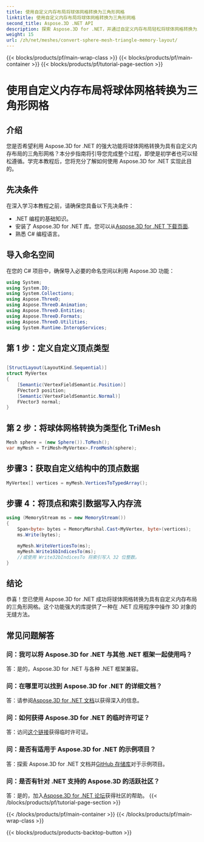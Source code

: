 ```yaml
---
title: 使用自定义内存布局将球体网格转换为三角形网格
linktitle: 使用自定义内存布局将球体网格转换为三角形网格
second_title: Aspose.3D .NET API
description: 探索 Aspose.3D for .NET，并通过自定义内存布局轻松将球体网格转换为三角形网格。请按照我们的分步指南进行无缝集成。
weight: 15
url: /zh/net/meshes/convert-sphere-mesh-triangle-memory-layout/
---
```


{{< blocks/products/pf/main-wrap-class >}}
{{< blocks/products/pf/main-container >}}
{{< blocks/products/pf/tutorial-page-section >}}

# 使用自定义内存布局将球体网格转换为三角形网格

## 介绍
您是否希望利用 Aspose.3D for .NET 的强大功能将球体网格转换为具有自定义内存布局的三角形网格？本分步指南将引导您完成整个过程，即使是初学者也可以轻松遵循。学完本教程后，您将充分了解如何使用 Aspose.3D for .NET 实现此目的。
## 先决条件
在深入学习本教程之前，请确保您具备以下先决条件：
- .NET 编程的基础知识。
- 安装了 Aspose.3D for .NET 库。您可以从[Aspose.3D for .NET 下载页面](https://releases.aspose.com/3d/net/).
- 熟悉 C# 编程语言。
## 导入命名空间
在您的 C# 项目中，确保导入必要的命名空间以利用 Aspose.3D 功能：
```csharp
using System;
using System.IO;
using System.Collections;
using Aspose.ThreeD;
using Aspose.ThreeD.Animation;
using Aspose.ThreeD.Entities;
using Aspose.ThreeD.Formats;
using Aspose.ThreeD.Utilities;
using System.Runtime.InteropServices;
```
## 第 1 步：定义自定义顶点类型
```csharp

[StructLayout(LayoutKind.Sequential)]
struct MyVertex
{
    [Semantic(VertexFieldSemantic.Position)]
    FVector3 position;
    [Semantic(VertexFieldSemantic.Normal)]
    FVector3 normal;
}
```

## 第 2 步：将球体网格转换为类型化 TriMesh
```csharp
Mesh sphere = (new Sphere()).ToMesh();
var myMesh = TriMesh<MyVertex>.FromMesh(sphere);
```
## 步骤3：获取自定义结构中的顶点数据
```csharp
MyVertex[] vertices = myMesh.VerticesToTypedArray();
```
## 步骤 4：将顶点和索引数据写入内存流
```csharp
using (MemoryStream ms = new MemoryStream())
{
    Span<byte> bytes = MemoryMarshal.Cast<MyVertex, byte>(vertices);
    ms.Write(bytes);

    myMesh.WriteVerticesTo(ms);
    myMesh.Write16bIndicesTo(ms);
    //或使用 Write32bIndicesTo 将索引写入 32 位整数。
}
```
## 结论
恭喜！您已使用 Aspose.3D for .NET 成功将球体网格转换为具有自定义内存布局的三角形网格。这个功能强大的库提供了一种在 .NET 应用程序中操作 3D 对象的无缝方法。
## 常见问题解答
### 问：我可以将 Aspose.3D for .NET 与其他 .NET 框架一起使用吗？
答：是的，Aspose.3D for .NET 与各种 .NET 框架兼容。
### 问：在哪里可以找到 Aspose.3D for .NET 的详细文档？
答：请参阅[Aspose.3D for .NET 文档](https://reference.aspose.com/3d/net/)以获得深入的信息。
### 问：如何获得 Aspose.3D for .NET 的临时许可证？
答：访问[这个链接](https://purchase.aspose.com/temporary-license/)获得临时许可证。
### 问：是否有适用于 Aspose.3D for .NET 的示例项目？
答：探索 Aspose.3D for .NET 文档并[GitHub 存储库](https://github.com/aspose-3d/Aspose.3D-for-.NET)对于示例项目。
### 问：是否有针对 .NET 支持的 Aspose.3D 的活跃社区？
答：是的，加入[Aspose.3D for .NET 论坛](https://forum.aspose.com/c/3d/18)获得社区的帮助。
{{< /blocks/products/pf/tutorial-page-section >}}

{{< /blocks/products/pf/main-container >}}
{{< /blocks/products/pf/main-wrap-class >}}

{{< blocks/products/products-backtop-button >}}
